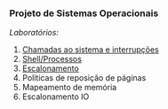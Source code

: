 ### Projeto de Sistemas Operacionais

_Laboratórios:_

1. [Chamadas ao sistema e interrupções](https://github.com/Matheusrsm/ProjSO/tree/master/Laboratórios/lab-syscalls)
2. [Shell/Processos](https://github.com/Matheusrsm/ProjSO/tree/master/Laboratórios/lab-shell)
3. [Escalonamento](https://github.com/Matheusrsm/ProjSO/tree/master/Laboratórios/lab-escalonamento)
4. Políticas de reposição de páginas
5. Mapeamento de memória
6. Escalonamento IO
